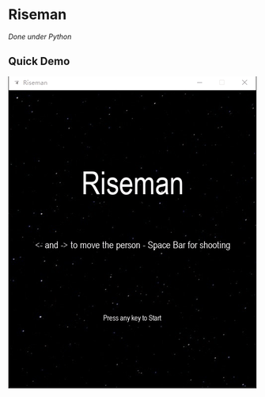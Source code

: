 # Riseman
*Done under Python*

## Quick Demo
<img src='Riseman Demo.gif' title='Video Walkthrough' width='' alt='Video Walkthrough' />

